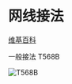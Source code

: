 # 网线接法

[维基百科](http://zh.wikipedia.org/zh/TIA/EIA-568)

一般接法 T568B

![T568B](http://ldapwiki.willeke.com/attach/Network%20Cables/RJ45-T568B-Diagram-CrosoverCableA.png)
